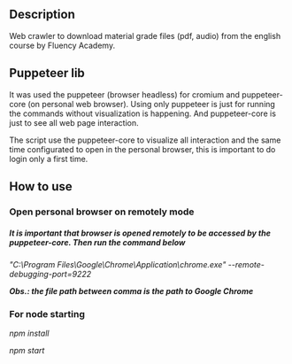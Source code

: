 ## Description
Web crawler to download material grade files (pdf, audio) from the english course by Fluency Academy.

## Puppeteer lib
It was used the puppeteer (browser headless) for cromium and puppeteer-core (on personal web browser). Using only puppeteer is just for running the commands without visualization is happening. And puppeteer-core is just to see all web page interaction.

The script use the puppeteer-core to visualize all interaction and the same time configurated to open in the personal browser, this is important to do login only a first time.

## How to use

### Open personal browser on remotely mode
##### It is important that browser is opened remotely to be accessed by the puppeteer-core. Then run the command below

*"C:\Program Files\Google\Chrome\Application\chrome.exe" --remote-debugging-port=9222*

***Obs.: the file path between comma is the path to Google Chrome***

### For node starting

*npm install*

*npm start*




